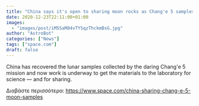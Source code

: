 ```yaml
---
title: "China says it's open to sharing moon rocks as Chang'e 5 samples head to the lab"
date: 2020-12-23T22:11:00+01:00
images:
  - "images/post/iM5SaM84vTYSqzThckmBsG.jpg"
author: "AstroBot"
categories: ["News"]
tags: ["space.com"]
draft: false
---
```


China has recovered the lunar samples collected by the daring Chang'e 5 mission and now work is underway to get the materials to the laboratory for science — and for sharing. 

Διαβάστε περισσότερα: https://www.space.com/china-sharing-chang-e-5-moon-samples
